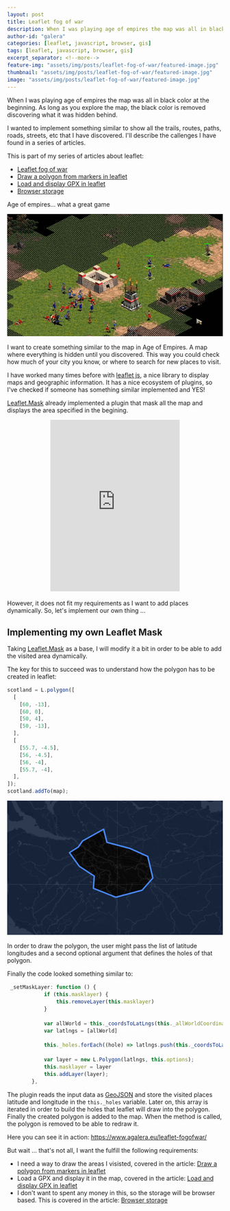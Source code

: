 ```yaml
---
layout: post
title: Leaflet fog of war
description: When I was playing age of empires the map was all in black color at the beginning. As long as you explore the map, the black color is removed discovering what it was hidden behind. I wanted to implement something similar in a leaflet map. I'll describe the callenges I have found in a series of articles.
author-id: "galera"
categories: [leaflet, javascript, browser, gis]
tags: [leaflet, javascript, browser, gis]
excerpt_separator: <!--more-->
feature-img: "assets/img/posts/leaflet-fog-of-war/featured-image.jpg"
thumbnail: "assets/img/posts/leaflet-fog-of-war/featured-image.jpg"
image: "assets/img/posts/leaflet-fog-of-war/featured-image.jpg"
---
```


<style>
iframe {
    padding: 0;
    border-width: 0;
    width: 60%;
    height: 400px
}

.iframe-holder {
    display: flex;
    align-items: center;
    justify-content: center;
    padding-bottom: 5px;
}
</style>

When I was playing age of empires the map was all in black color at the beginning. As long as you explore the map, the black color is removed discovering what it was hidden behind.

I wanted to implement something similar to show all the trails, routes, paths, roads, streets, etc that I have discovered. I'll describe the callenges I have found in a series of articles.

<p><!--more--></p>

This is part of my series of articles about leaflet:

- <a href="/leaflet-fog-of-war">Leaflet fog of war</a>
- <a href="/leaflet-draw-polygon-markers">Draw a polygon from markers in leaflet</a>
- <a href="/leaflet-load-gpx">Load and display GPX in leaflet</a>
- <a href="/browser-storage">Browser storage</a>

Age of empires... what a great game

<img src="/assets/img/posts/leaflet-fog-of-war/age-of-empires.jpeg" alt="Age of Empires map"/>

I want to create something similar to the map in Age of Empires. A map where everything is hidden until you discovered. This way you could check how much of your city you know, or where to search for new places to visit.

I have worked many times before with <a href="https://leafletjs.com/">leaflet js</a>, a nice library to display maps and geographic information. It has a nice ecosystem of plugins, so I've checked if someone has something similar implemented and YES!

<a href="https://github.com/ptma/Leaflet.Mask">Leaflet.Mask</a> already implemented a plugin that mask all the map and displays the area specified in the begining.

<div class="iframe-holder">
<iframe src="https://ptma.github.io/Leaflet.Mask/examples/mask.html"></iframe>
</div>

However, it does not fit my requirements as I want to add places dynamically. So, let's implement our own thing ...

## Implementing my own Leaflet Mask

Taking <a href="https://github.com/ptma/Leaflet.Mask">Leaflet.Mask</a> as a base, I will modify it a bit in order to be able to add the visited area dynamically.

The key for this to succeed was to understand how the polygon has to be created in leaflet:

```javascript
scotland = L.polygon([
  [
    [60, -13],
    [60, 0],
    [50, 4],
    [50, -13],
  ],
  [
    [55.7, -4.5],
    [56, -4.5],
    [56, -4],
    [55.7, -4],
  ],
]);
scotland.addTo(map);
```

<img src="/assets/img/posts/leaflet-fog-of-war/holes.png" alt="Polygon with holes"/>

In order to draw the polygon, the user might pass the list of latitude longitudes and a second optional argument that defines the holes of that polygon.

Finally the code looked something similar to:

```javascript
 _setMaskLayer: function () {
            if (this.masklayer) {
                this.removeLayer(this.masklayer)
            }

            var allWorld = this._coordsToLatLngs(this._allWorldCoordinates)
            var latlngs = [allWorld]

            this._holes.forEach((hole) => latlngs.push(this._coordsToLatLngs(hole)))

            var layer = new L.Polygon(latlngs, this.options);
            this.masklayer = layer
            this.addLayer(layer);
        },
```

The plugin reads the input data as <a href="https://en.wikipedia.org/wiki/GeoJSON">GeoJSON</a> and store the visited places latitude and longitude in the `this._holes` variable. Later on, this array is iterated in order to build the holes that leaflet will draw into the polygon. Finally the created polygon is added to the map. When the method is called, the polygon is removed to be able to redraw it.

Here you can see it in action: <a href="https://www.agalera.eu/leaflet-fogofwar/" target="_blank" rel="noopener">https://www.agalera.eu/leaflet-fogofwar/</a>

But wait ... that's not all, I want the fulfill the following requirements:
- I need a way to draw the areas I visisted, covered in the article: <a href="/leaflet-draw-polygon-markers/">Draw a polygon from markers in leaflet</a>
- Load a GPX and display it in the map, covered in the article: <a href="/leaflet-draw-polygon-markers/">Load and display GPX in leaflet</a>
- I don't want to spent any money in this, so the storage will be browser based. This is covered in the article: <a href="/browser-storage">Browser storage</a>